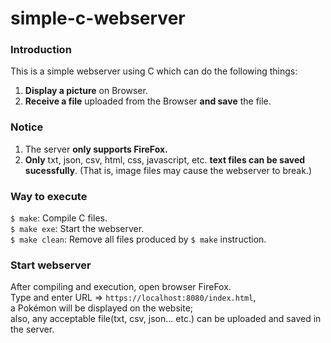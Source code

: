 # simple-c-webserver

### Introduction
This is a simple webserver using C which can do the following things:
1. **Display a picture** on Browser.
2. **Receive a file** uploaded from the Browser **and save** the file.

### Notice
1. The server **only supports FireFox.**
2. **Only** txt, json, csv, html, css, javascript, etc. **text files can be saved sucessfully**. 
   (That is, image files may cause the webserver to break.)

### Way to execute
`$ make`: Compile C files. <br>
`$ make exe`: Start the webserver. <br>
`$ make clean`: Remove all files produced by `$ make` instruction. <br>

### Start webserver
After compiling and execution, open browser FireFox. <br>
Type and enter URL => `https://localhost:8080/index.html`, <br>
a Pokémon will be displayed on the website; <br>
also, any acceptable file(txt, csv, json... etc.) can be uploaded and saved in the server.
